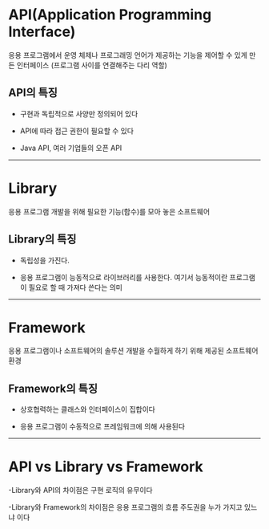 # API(Application Programming Interface)

응용 프로그램에서 운영 체제나 프로그래밍 언어가 제공하는 기능을 제어할 수 있게 만든 인터페이스 (프로그램 사이를 연결해주는 다리 역할)

## API의 특징

- 구현과 독립적으로 사양만 정의되어 있다

- API에 따라 접근 권한이 필요할 수 있다

- Java API, 여러 기업들의 오픈 API

---

# Library

응용 프로그램 개발을 위해 필요한 기능(함수)를 모아 놓은 소프트웨어

## Library의 특징

- 독립성을 가진다.

- 응용 프로그램이 능동적으로 라이브러리를 사용한다. 여기서 능동적이란 프로그램이 필요로 할 때 가져다 쓴다는 의미

---

# Framework

응용 프로그램이나 소프트웨어의 솔루션 개발을 수월하게 하기 위해 제공된 소프트웨어 환경

## Framework의 특징

- 상호협력하는 클래스와 인터페이스이 집합이다

- 응용 프로그램이 수동적으로 프레임워크에 의해 사용된다

---

# API vs Library vs Framework

-Library와 API의 차이점은 구현 로직의 유무이다

-Library와 Framework의 차이점은 응용 프로그램의 흐름 주도권을 누가 가지고 있느냐 이다